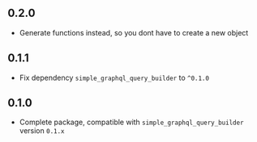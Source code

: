 ## 0.2.0

* Generate functions instead, so you dont have to create a new object

## 0.1.1

* Fix dependency `simple_graphql_query_builder` to `^0.1.0`

## 0.1.0

* Complete package, compatible with `simple_graphql_query_builder` version `0.1.x`

